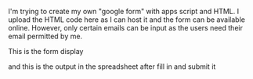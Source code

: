 I'm trying to create my own "google form" with apps script and HTML. I upload the HTML code here as I can host it and the form can be available online. However, only certain emails can be input as the users need their email permitted by me.

This is the form display 





and this is the output in the spreadsheet after fill in and submit it


